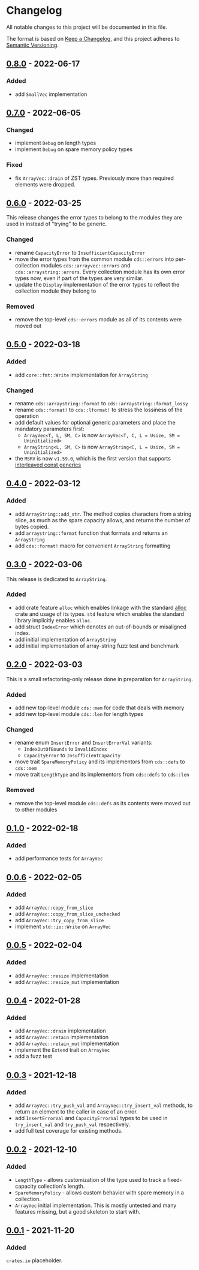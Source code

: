 # Changelog
All notable changes to this project will be documented in this file.

The format is based on [Keep a Changelog](https://keepachangelog.com/en/1.0.0/),
and this project adheres to [Semantic Versioning](https://semver.org/spec/v2.0.0.html).

## [0.8.0] - 2022-06-17
### Added
- add `SmallVec` implementation

## [0.7.0] - 2022-06-05
### Changed
- implement `Debug` on length types
- implement `Debug` on spare memory policy types

### Fixed
- fix `ArrayVec::drain` of ZST types. Previously more than required elements were dropped.

## [0.6.0] - 2022-03-25
This release changes the error types to belong to the modules they are used in
instead of "trying" to be generic.

### Changed
- rename `CapacityError` to `InsufficientCapacityError`
- move the error types from the common module `cds::errors` into per-collection modules
  `cds::arrayvec::errors` and `cds::arraystring::errors`. Every collection module
  has its own error types now, even if part of the types are very similar.
- update the `Display` implementation of the error types to reflect the collection
  module they belong to

### Removed
- remove the top-level `cds::errors` module as all of its contents were moved out

## [0.5.0] - 2022-03-18
### Added
- add `core::fmt::Write` implementation for `ArrayString`

### Changed
- rename `cds::arraystring::format` to `cds::arraystring::format_lossy`
- rename `cds::format!` to `cds::lformat!` to stress the lossiness of the operation
- add default values for optional generic parameters and place the mandatory parameters first:
  - `ArrayVec<T, L, SM, C>` is now `ArrayVec<T, C, L = Usize, SM = Uninitialized>`
  - `ArrayString<L, SM, C>` is now `ArrayString<C, L = Usize, SM = Uninitialized>`
- the `MSRV` is now `v1.59.0`, which is the first version that supports
  [interleaved const generics]

[interleaved const generics]: https://blog.rust-lang.org/2022/02/24/Rust-1.59.0.html#const-generics-defaults-and-interleaving

## [0.4.0] - 2022-03-12
### Added
- add `ArrayString::add_str`. The method copies characters from a string slice,
  as much as the spare capacity allows, and returns the number of bytes copied.
- add `arraystring::format` function that formats and returns an `ArrayString`
- add `cds::format!` macro for convenient `ArrayString` formatting

## [0.3.0] - 2022-03-06
This release is dedicated to `ArrayString`.

### Added
- add crate feature `alloc` which enables linkage with the standard [alloc] crate
  and usage of its types. `std` feature which enables the standard library implicitly
  enables `alloc`.
- add struct `IndexError` which denotes an out-of-bounds or misaligned index.
- add initial implementation of `ArrayString`
- add initial implementation of array-string fuzz test and benchmark

[alloc]: https://doc.rust-lang.org/alloc/

## [0.2.0] - 2022-03-03
This is a small refactoring-only release done in preparation for `ArrayString`.

### Added
- add new top-level module `cds::mem` for code that deals with memory
- add new top-level module `cds::len` for length types

### Changed
- rename enum `InsertError` and `InsertErrorVal` variants:
  - `IndexOutOfBounds` to `InvalidIndex`
  - `CapacityError` to `InsufficientCapacity`
- move trait `SpareMemoryPolicy` and its implementors from `cds::defs` to `cds::mem`
- move trait `LengthType` and its implementors from `cds::defs` to `cds::len`

### Removed
- remove the top-level module `cds::defs` as its contents were moved out to other modules

## [0.1.0] - 2022-02-18
### Added
- add performance tests for `ArrayVec`

## [0.0.6] - 2022-02-05
### Added
- add `ArrayVec::copy_from_slice`
- add `ArrayVec::copy_from_slice_unchecked`
- add `ArrayVec::try_copy_from_slice`
- implement `std::io::Write` on `ArrayVec`

## [0.0.5] - 2022-02-04
### Added
- add `ArrayVec::resize` implementation
- add `ArrayVec::resize_mut` implementation

## [0.0.4] - 2022-01-28
### Added
- add `ArrayVec::drain` implementation
- add `ArrayVec::retain` implementation
- add `ArrayVec::retain_mut` implementation
- implement the `Extend` trait on `ArrayVec`
- add a fuzz test

## [0.0.3] - 2021-12-18
### Added
- add `ArrayVec::try_push_val` and `ArrayVec::try_insert_val` methods, to return an element to the caller
  in case of an error.
- add `InsertErrorVal` and `CapacityErrorVal` types to be used in `try_insert_val` and `try_push_val` respectively.
- add full test coverage for existing methods.

## [0.0.2] - 2021-12-10
### Added
- `LengthType` - allows customization of the type used to track a fixed-capacity collection's
  length.
- `SpareMemoryPolicy` - allows custom behavior with spare memory in a collection.
- `ArrayVec` initial implementation. This is mostly untested and many features missing,
  but a good skeleton to start with.

## [0.0.1] - 2021-11-20
### Added
`crates.io` placeholder.


[0.0.1]: https://github.com/r-bk/cds/releases/tag/v0.0.1
[0.0.2]: https://github.com/r-bk/cds/compare/v0.0.1...v0.0.2
[0.0.3]: https://github.com/r-bk/cds/compare/v0.0.2...v0.0.3
[0.0.4]: https://github.com/r-bk/cds/compare/v0.0.3...v0.0.4
[0.0.5]: https://github.com/r-bk/cds/compare/v0.0.4...v0.0.5
[0.0.6]: https://github.com/r-bk/cds/compare/v0.0.5...v0.0.6
[0.1.0]: https://github.com/r-bk/cds/compare/v0.0.6...v0.1.0
[0.2.0]: https://github.com/r-bk/cds/compare/v0.1.0...v0.2.0
[0.3.0]: https://github.com/r-bk/cds/compare/v0.2.0...v0.3.0
[0.4.0]: https://github.com/r-bk/cds/compare/v0.3.0...v0.4.0
[0.5.0]: https://github.com/r-bk/cds/compare/v0.4.0...v0.5.0
[0.6.0]: https://github.com/r-bk/cds/compare/v0.5.0...v0.6.0
[0.7.0]: https://github.com/r-bk/cds/compare/v0.6.0...v0.7.0
[0.8.0]: https://github.com/r-bk/cds/compare/v0.7.0...v0.8.0
